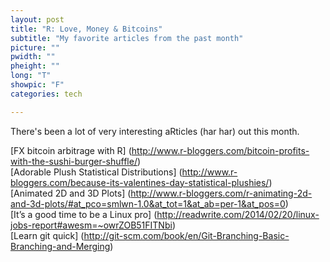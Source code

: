 ```yaml
---
layout: post
title: "R: Love, Money & Bitcoins"
subtitle: "My favorite articles from the past month"
picture: ""
pwidth: ""
pheight: ""
long: "T"
showpic: "F"
categories: tech

---
```


There's been a lot of very interesting aRticles (har har) out this month. 

[FX bitcoin arbitrage with R] (http://www.r-bloggers.com/bitcoin-profits-with-the-sushi-burger-shuffle/)		
[Adorable Plush Statistical Distributions] (http://www.r-bloggers.com/because-its-valentines-day-statistical-plushies/)		
[Animated 2D and 3D Plots] (http://www.r-bloggers.com/r-animating-2d-and-3d-plots/#at_pco=smlwn-1.0&at_tot=1&at_ab=per-1&at_pos=0)				
[It’s a good time to be a Linux pro] (http://readwrite.com/2014/02/20/linux-jobs-report#awesm=~owrZOB51FITNbi)		
[Learn git quick] (http://git-scm.com/book/en/Git-Branching-Basic-Branching-and-Merging)		
